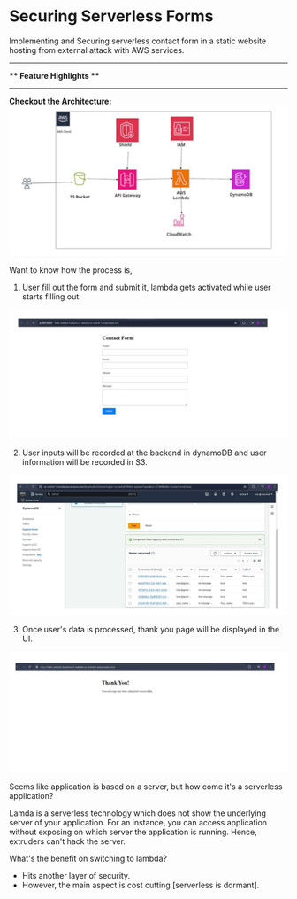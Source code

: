 # Securing Serverless Forms
Implementing and Securing serverless contact form in a static website hosting from external attack with AWS services.
<hr>
<b> ** Feature Highlights ** </b>


<hr>
<b>Checkout the Architecture:</b>

<img src="./assets/images/aws_architecture.jpeg" alt="AWS_Architecture_"/>

Want to know how the process is,

1. User fill out the form and submit it, lambda gets activated while user starts filling out.

<img src="./assets/images/form.jpeg" alt="Form"/>

2. User inputs will be recorded at the backend in dynamoDB and user information will be recorded in S3.

<img src="./assets/images/user_data.jpeg" alt="UserData_DB"/>

3. Once user's data is processed, thank you page will be displayed in the UI.

<img src="./assets/images/thankyou_message.jpeg" alt="Thank-You"/>

Seems like application is based on a server, but how come it's a serverless application?

Lamda is a serverless technology which does not show the underlying server of your application. 
For an instance, you can access application without exposing on which server the application is running. Hence, extruders can't hack the server.

What's the benefit on switching to lambda?

* Hits another layer of security.
* However, the main aspect is cost cutting [serverless is dormant].
